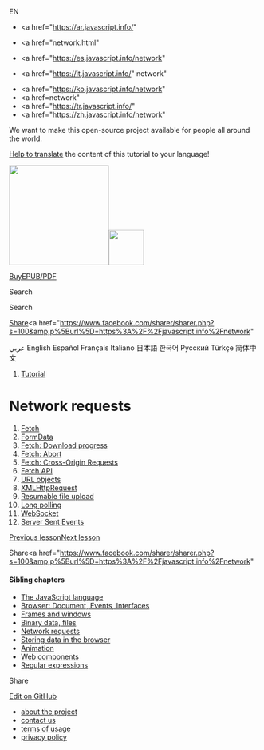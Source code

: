 EN

- <a href="https://ar.javascript.info/"
- <a href="network.html"
- <a href="https://es.javascript.info/network"

- <a href="https://it.javascript.info/"
  network"

<!-- -->

- <a href="https://ko.javascript.info/network"
- <a href=network"
- <a href="https://tr.javascript.info/"
- <a href="https://zh.javascript.info/network"

We want to make this open-source project available for people all around the world.

[Help to translate](translate.html) the content of this tutorial to your language!

<a href="index.html" class="sitetoolbar__link sitetoolbar__link_logo"><img src="img/sitetoolbar__logo_en.svg" class="sitetoolbar__logo sitetoolbar__logo_normal" width="200" /><img src="img/sitetoolbar__logo_small_en.svg" class="sitetoolbar__logo sitetoolbar__logo_small" width="70" /></a>

<a href="ebook.html" class="buy-book-button"><span class="buy-book-button__extra-text">Buy</span>EPUB/PDF</a>

Search

Search

<a href="tutorial/map.html" class="map">

<span class="share-icons__title">Share</span><a href="https://twitter.com/share?url=https%3A%2F%2Fjavascript.info%2Fnetwork" class="share share_tw"></a><a href="https://www.facebook.com/sharer/sharer.php?s=100&amp;p%5Burl%5D=https%3A%2F%2Fjavascript.info%2Fnetwork" </a>

عربي English Español Français Italiano 日本語 한국어 Русский Türkçe 简体中文

1.  <a href="index.html" class="breadcrumbs__link"><span class="breadcrumbs__hidden-text">Tutorial</span></a>

# Network requests

1.  <a href="fetch.html" class="lessons-list__link">Fetch</a>
2.  <a href="formdata.html" class="lessons-list__link">FormData</a>
3.  <a href="fetch-progress.html" class="lessons-list__link">Fetch: Download progress</a>
4.  <a href="fetch-abort.html" class="lessons-list__link">Fetch: Abort</a>
5.  <a href="fetch-crossorigin.html" class="lessons-list__link">Fetch: Cross-Origin Requests</a>
6.  <a href="fetch-api.html" class="lessons-list__link">Fetch API</a>
7.  <a href="url.html" class="lessons-list__link">URL objects</a>
8.  <a href="xmlhttprequest.html" class="lessons-list__link">XMLHttpRequest</a>
9.  <a href="resume-upload.html" class="lessons-list__link">Resumable file upload</a>
10. <a href="long-polling.html" class="lessons-list__link">Long polling</a>
11. <a href="websocket.html" class="lessons-list__link">WebSocket</a>
12. <a href="server-sent-events.html" class="lessons-list__link">Server Sent Events</a>

<a href="file.html" class="page__nav page__nav_prev"><span class="page__nav-text"><span class="page__nav-text-shortcut"></span></span><span class="page__nav-text-alternate">Previous lesson</span></a><a href="fetch.html" class="page__nav page__nav_next"><span class="page__nav-text"><span class="page__nav-text-shortcut"></span></span><span class="page__nav-text-alternate">Next lesson</span></a>

<span class="share-icons__title">Share</span><a href="https://twitter.com/share?url=https%3A%2F%2Fjavascript.info%2Fnetwork" class="share share_tw"></a><a href="https://www.facebook.com/sharer/sharer.php?s=100&amp;p%5Burl%5D=https%3A%2F%2Fjavascript.info%2Fnetwork" </a>

<a href="tutorial/map.html" class="map">

<a href="tutorial/map.html" class="map"></a>

#### Sibling chapters

- <a href="js.html" class="sidebar__link">The JavaScript language</a>
- <a href="ui.html" class="sidebar__link">Browser: Document, Events, Interfaces</a>
- <a href="frames-and-windows.html" class="sidebar__link">Frames and windows</a>
- <a href="binary.html" class="sidebar__link">Binary data, files</a>
- <a href="network.html" class="sidebar__link">Network requests</a>
- <a href="data-storage.html" class="sidebar__link">Storing data in the browser</a>
- <a href="animation.html" class="sidebar__link">Animation</a>
- <a href="web-components.html" class="sidebar__link">Web components</a>
- <a href="regular-expressions.html" class="sidebar__link">Regular expressions</a>

Share

<a href="https://twitter.com/share?url=https%3A%2F%2Fjavascript.info%2Fnetwork" class="share share_tw sidebar__share"></a><a href="https://www.facebook.com/sharer/sharer.php?s=100&amp;p%5Burl%5D=https%3A%2F%2Fjavascript.info%2Fnetwork" class="share share_fb sidebar__share"></a>

<a href="https://github.com/javascript-tutorial/en.javascript.info/blob/master/5-network" class="sidebar__link">Edit on GitHub</a>

- <a href="about.html" class="page-footer__link">about the project</a>
- <a href="about.html#contact-us" class="page-footer__link">contact us</a>
- <a href="terms.html" class="page-footer__link">terms of usage</a>
- <a href="privacy.html" class="page-footer__link">privacy policy</a>
